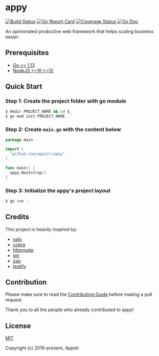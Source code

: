 # appy

[![Build Status](https://github.com/appist/appy/workflows/Unit%20Test/badge.svg)](https://github.com/appist/appy/actions?workflow=Unit+Test)
[![Go Report Card](https://goreportcard.com/badge/github.com/appist/appy)](https://goreportcard.com/report/github.com/appist/appy)
[![Coverage Status](https://img.shields.io/codecov/c/gh/appist/appy.svg?logo=codecov)](https://codecov.io/gh/appist/appy)
[![Go Doc](http://img.shields.io/badge/godoc-reference-5272B4.svg)](http://godoc.org/github.com/appist/appy)

An opinionated productive web framework that helps scaling business easier.

## Prerequisites

- [Go >= 1.13](https://golang.org/dl/)
- [NodeJS >=10 <=12](https://nodejs.org/en/download/)

## Quick Start

### Step 1: Create the project folder with go module

```sh
$ mkdir PROJECT_NAME && cd $_
$ go mod init PROJECT_NAME
```

### Step 2: Create `main.go` with the content below

```go
package main

import (
  "github.com/appist/appy"
)

func main() {
  appy.Bootstrap()
}
```

### Step 3: Initialize the appy's project layout

```sh
$ go run .
```

## Credits

This project is heavily inspired by:

- [rails](https://github.com/rails/rails)
- [cobra](https://github.com/spf13/cobra)
- [httprouter](https://github.com/julienschmidt/httprouter)
- [gin](https://github.com/gin-gonic/gin)
- [zap](https://github.com/uber-go/zap)
- [testify](https://github.com/stretchr/testify)

## Contribution

Please make sure to read the [Contributing Guide](https://github.com/appist/appy/blob/master/.github/CONTRIBUTING.md) before making a pull request.

Thank you to all the people who already contributed to appy!

## License

[MIT](http://opensource.org/licenses/MIT)

Copyright (c) 2019-present, Appist
